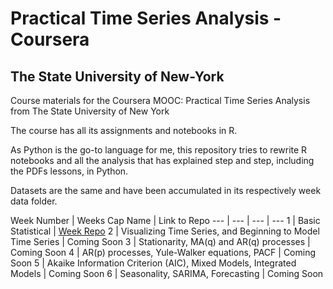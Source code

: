 # Practical Time Series Analysis - Coursera
## The State University of New-York

Course materials for the Coursera MOOC: Practical Time Series Analysis from The State University of New York

The course has all its assignments and notebooks in R. 

As Python is the go-to language for me, this repository tries to rewrite R notebooks and all the analysis that has explained step and step, including the PDFs lessons, in Python. 

Datasets are the same and have been accumulated in its respectively week data folder. 

Week Number | Weeks Cap Name | Link to Repo
--- | --- | --- | ---
1 |  Basic Statistical |  [Week Repo](https://github.com/jcabralc/Practical-Time-Series-Analysis/tree/master/Week1-Basic%20Statistics "Week 1")
2 |  Visualizing Time Series, and Beginning to Model Time Series | Coming Soon
3 |  Stationarity, MA(q) and AR(q) processes |  Coming Soon
4 |  AR(p) processes, Yule-Walker equations, PACF | Coming Soon
5 |  Akaike Information Criterion (AIC), Mixed Models, Integrated Models |  Coming Soon
6 |  Seasonality, SARIMA, Forecasting | Coming Soon
 




